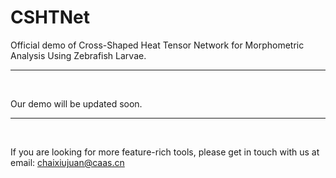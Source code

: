 # CSHTNet
Official demo of Cross-Shaped Heat Tensor Network for Morphometric Analysis Using Zebrafish Larvae. <br>

___ 

<br>

Our demo will be updated soon.<br>

___ 

<br>

If you are looking for more feature-rich tools, please get in touch with us at email: chaixiujuan@caas.cn
